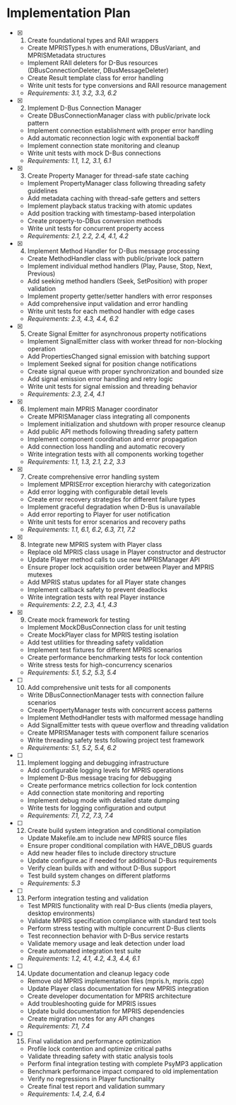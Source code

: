 # Implementation Plan

- [x] 1. Create foundational types and RAII wrappers
  - Create MPRISTypes.h with enumerations, DBusVariant, and MPRISMetadata structures
  - Implement RAII deleters for D-Bus resources (DBusConnectionDeleter, DBusMessageDeleter)
  - Create Result<T> template class for error handling
  - Write unit tests for type conversions and RAII resource management
  - _Requirements: 3.1, 3.2, 3.3, 6.2_

- [x] 2. Implement D-Bus Connection Manager
  - Create DBusConnectionManager class with public/private lock pattern
  - Implement connection establishment with proper error handling
  - Add automatic reconnection logic with exponential backoff
  - Implement connection state monitoring and cleanup
  - Write unit tests with mock D-Bus connections
  - _Requirements: 1.1, 1.2, 3.1, 6.1_

- [x] 3. Create Property Manager for thread-safe state caching
  - Implement PropertyManager class following threading safety guidelines
  - Add metadata caching with thread-safe getters and setters
  - Implement playback status tracking with atomic updates
  - Add position tracking with timestamp-based interpolation
  - Create property-to-DBus conversion methods
  - Write unit tests for concurrent property access
  - _Requirements: 2.1, 2.2, 2.4, 4.1, 4.2_

- [x] 4. Implement Method Handler for D-Bus message processing
  - Create MethodHandler class with public/private lock pattern
  - Implement individual method handlers (Play, Pause, Stop, Next, Previous)
  - Add seeking method handlers (Seek, SetPosition) with proper validation
  - Implement property getter/setter handlers with error responses
  - Add comprehensive input validation and error handling
  - Write unit tests for each method handler with edge cases
  - _Requirements: 2.3, 4.3, 4.4, 6.2_

- [x] 5. Create Signal Emitter for asynchronous property notifications
  - Implement SignalEmitter class with worker thread for non-blocking operation
  - Add PropertiesChanged signal emission with batching support
  - Implement Seeked signal for position change notifications
  - Create signal queue with proper synchronization and bounded size
  - Add signal emission error handling and retry logic
  - Write unit tests for signal emission and threading behavior
  - _Requirements: 2.3, 2.4, 4.1_

- [x] 6. Implement main MPRIS Manager coordinator
  - Create MPRISManager class integrating all components
  - Implement initialization and shutdown with proper resource cleanup
  - Add public API methods following threading safety pattern
  - Implement component coordination and error propagation
  - Add connection loss handling and automatic recovery
  - Write integration tests with all components working together
  - _Requirements: 1.1, 1.3, 2.1, 2.2, 3.3_

- [x] 7. Create comprehensive error handling system
  - Implement MPRISError exception hierarchy with categorization
  - Add error logging with configurable detail levels
  - Create error recovery strategies for different failure types
  - Implement graceful degradation when D-Bus is unavailable
  - Add error reporting to Player for user notification
  - Write unit tests for error scenarios and recovery paths
  - _Requirements: 1.1, 6.1, 6.2, 6.3, 7.1, 7.2_

- [x] 8. Integrate new MPRIS system with Player class
  - Replace old MPRIS class usage in Player constructor and destructor
  - Update Player method calls to use new MPRISManager API
  - Ensure proper lock acquisition order between Player and MPRIS mutexes
  - Add MPRIS status updates for all Player state changes
  - Implement callback safety to prevent deadlocks
  - Write integration tests with real Player instance
  - _Requirements: 2.2, 2.3, 4.1, 4.3_
  
- [x] 9. Create mock framework for testing
  - Implement MockDBusConnection class for unit testing
  - Create MockPlayer class for MPRIS testing isolation
  - Add test utilities for threading safety validation
  - Implement test fixtures for different MPRIS scenarios
  - Create performance benchmarking tests for lock contention
  - Write stress tests for high-concurrency scenarios
  - _Requirements: 5.1, 5.2, 5.3, 5.4_

- [ ] 10. Add comprehensive unit tests for all components
  - Write DBusConnectionManager tests with connection failure scenarios
  - Create PropertyManager tests with concurrent access patterns
  - Implement MethodHandler tests with malformed message handling
  - Add SignalEmitter tests with queue overflow and threading validation
  - Create MPRISManager tests with component failure scenarios
  - Write threading safety tests following project test framework
  - _Requirements: 5.1, 5.2, 5.4, 6.2_

- [ ] 11. Implement logging and debugging infrastructure
  - Add configurable logging levels for MPRIS operations
  - Implement D-Bus message tracing for debugging
  - Create performance metrics collection for lock contention
  - Add connection state monitoring and reporting
  - Implement debug mode with detailed state dumping
  - Write tests for logging configuration and output
  - _Requirements: 7.1, 7.2, 7.3, 7.4_

- [ ] 12. Create build system integration and conditional compilation
  - Update Makefile.am to include new MPRIS source files
  - Ensure proper conditional compilation with HAVE_DBUS guards
  - Add new header files to include directory structure
  - Update configure.ac if needed for additional D-Bus requirements
  - Verify clean builds with and without D-Bus support
  - Test build system changes on different platforms
  - _Requirements: 5.3_

- [ ] 13. Perform integration testing and validation
  - Test MPRIS functionality with real D-Bus clients (media players, desktop environments)
  - Validate MPRIS specification compliance with standard test tools
  - Perform stress testing with multiple concurrent D-Bus clients
  - Test reconnection behavior with D-Bus service restarts
  - Validate memory usage and leak detection under load
  - Create automated integration test suite
  - _Requirements: 1.2, 4.1, 4.2, 4.3, 4.4, 6.1_

- [ ] 14. Update documentation and cleanup legacy code
  - Remove old MPRIS implementation files (mpris.h, mpris.cpp)
  - Update Player class documentation for new MPRIS integration
  - Create developer documentation for MPRIS architecture
  - Add troubleshooting guide for MPRIS issues
  - Update build documentation for MPRIS dependencies
  - Create migration notes for any API changes
  - _Requirements: 7.1, 7.4_

- [ ] 15. Final validation and performance optimization
  - Profile lock contention and optimize critical paths
  - Validate threading safety with static analysis tools
  - Perform final integration testing with complete PsyMP3 application
  - Benchmark performance impact compared to old implementation
  - Verify no regressions in Player functionality
  - Create final test report and validation summary
  - _Requirements: 1.4, 2.4, 6.4_